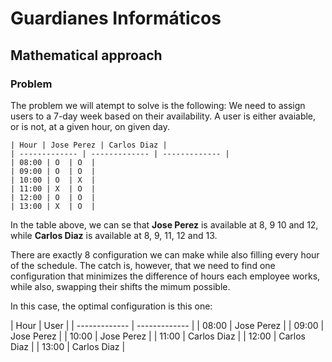 # Guardianes Informáticos

## Mathematical approach

### Problem
  The problem we will atempt to solve is the following:
    We need to assign users to a 7-day week based on their availability. A user is either
    avaiable, or is not, at a given hour, on  given day. 

    | Hour | Jose Perez | Carlos Diaz |
    | ------------- | ------------- | ------------- |
    | 08:00 | O  | O  |
    | 09:00 | O  | O  |
    | 10:00 | O  | X  |
    | 11:00 | X  | O  |
    | 12:00 | O  | O  |
    | 13:00 | X  | O  |

  In the table above, we can se that **Jose Perez** is available at 8, 9 10 and 12, 
  while **Carlos Diaz** is available at 8, 9, 11, 12 and 13.

  There are exactly 8 configuration we can make while also filling every hour of the schedule.
  The catch is, however, that we need to find one configuration that minimizes the difference of
  hours each employee works, while also, swapping their shifts the mimum possible.

  In this case, the optimal configuration is this one:

  | Hour | User |
    | ------------- | ------------- |
    | 08:00 | Jose Perez  |
    | 09:00 | Jose Perez  |
    | 10:00 | Jose Perez  |
    | 11:00 | Carlos Diaz  |
    | 12:00 | Carlos Diaz  |
    | 13:00 | Carlos Diaz  |
